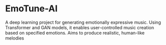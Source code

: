 # EmoTune-AI
A deep learning project for generating emotionally expressive music. Using Transformer and GAN models, it enables user-controlled music creation based on specified emotions. Aims to produce realistic, human-like melodies
